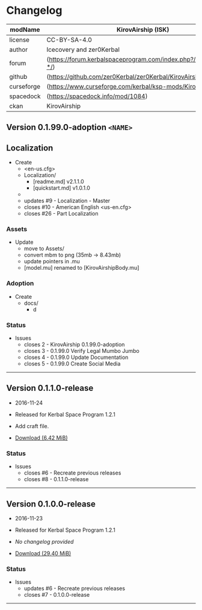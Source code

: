 # Changelog  
  
| modName    | KirovAirship (ISK)                                                |
| ---------- | ----------------------------------------------------------------- |
| license    | CC-BY-SA-4.0                                                      |
| author     | Icecovery and zer0Kerbal                                          |
| forum      | (https://forum.kerbalspaceprogram.com/index.php?/topic/152467-*/) |
| github     | (https://github.com/zer0Kerbal/zer0Kerbal/KirovAirship)           |
| curseforge | (https://www.curseforge.com/kerbal/ksp-mods/KirovAirship)         |
| spacedock  | (https://spacedock.info/mod/1084)                                 |
| ckan       | KirovAirship                                                      |

## Version 0.1.99.0-adoption `<NAME>`

## Localization

* Create
  * <en-us.cfg>
  * Localization/
    * [readme.md] v2.1.1.0
    * [quickstart.md] v1.0.1.0
  * 
  * updates #9 - Localization - Master
  * closes #10 - American English <us-en.cfg>
  * closes #26 - Part Localization

### Assets

* Update
  * move to Assets/
  * convert mbm to png (35mb -> 8.43mb)
  * update pointers in .mu
  * [model.mu] renamed to [KirovAirshipBody.mu]

### Adoption

* Create
  * docs/
    * d

### Status

* Issues
  * closes 2 - KirovAirship 0.1.99.0-adoption <NAME>
  * closes 3 - 0.1.99.0 Verify Legal Mumbo Jumbo
  * closes 4 - 0.1.99.0 Update Documentation
  * closes 5 - 0.1.99.0 Create Social Media



---

## Version 0.1.1.0-release

* 2016-11-24
* Released for Kerbal Space Program 1.2.1

* Add craft file.
* [Download (6.42 MiB)](https://spacedock.info/mod/1084/Kirov%20AirShip/download/0.1.1)

### Status

* Issues
  * closes #6 - Recreate previous releases
  * closes #8 - 0.1.1.0-release

---

## Version 0.1.0.0-release

* 2016-11-23
* Released for Kerbal Space Program 1.2.1

* *No changelog provided*
* [Download (29.40 MiB)](https://spacedock.info/mod/1084/Kirov%20AirShip/download/0.1.0)

### Status

* Issues
  * updates #6 - Recreate previous releases
  * closes #7 - 0.1.0.0-release

---

